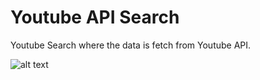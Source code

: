 # Youtube API Search

Youtube Search where the data is fetch from Youtube API.

![alt text](https://github.com/asobima13/youtube-search/blob/main/src/youtube-api.gif)
